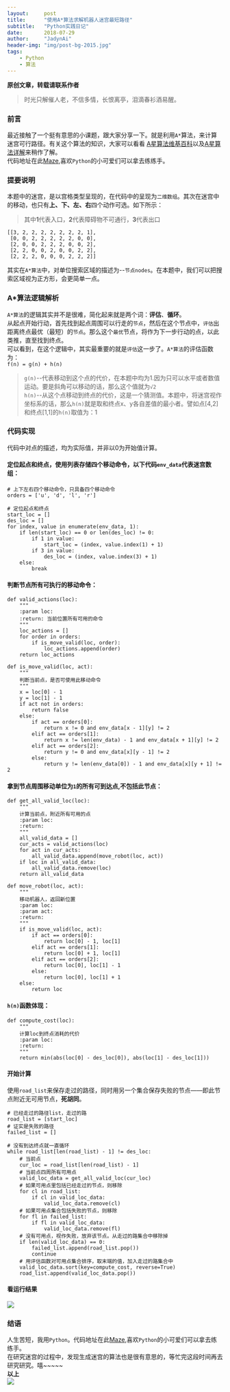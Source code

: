 ```yaml
---
layout:     post
title:      "使用A*算法求解机器人迷宫最短路径"
subtitle:   "Python实践日记"
date:       2018-07-29
author:     "JadynAi"
header-img: "img/post-bg-2015.jpg"
tags:
    - Python
    - 算法
---
```


**原创文章，转载请联系作者**
>时光只解催人老，不信多情，长恨离亭，泪滴春衫酒易醒。

### 前言
最近接触了一个挺有意思的小课题，跟大家分享一下。就是利用`A*`算法，来计算迷宫可行路径。有关这个算法的知识，大家可以看看 
[A星算法维基百科](https://zh.wikipedia.org/wiki/A*%E6%90%9C%E5%B0%8B%E6%BC%94%E7%AE%97%E6%B3%95)以及[A星算法详解](https://blog.csdn.net/hitwhylz/article/details/23089415)来稍作了解。<br>代码地址在此[Maze](https://github.com/JadynAi/Python_D/blob/master/venv/include/maze/AStarRobot.py),喜欢`Python`的小可爱们可以拿去练练手。

### 提要说明
本题中的迷宫，是以宫格类型呈现的，在代码中的呈现为`二维数组`。其次在迷宫中的移动，也只有**上、下、左、右**四个动作可选。如下所示：
>其中**1**代表入口，**2**代表障碍物不可通行，**3**代表出口

```
[[3, 2, 2, 2, 2, 2, 2, 2, 1],
 [0, 0, 2, 2, 2, 2, 2, 0, 0],
 [2, 0, 0, 2, 2, 2, 0, 0, 2],
 [2, 2, 0, 0, 2, 0, 0, 2, 2],
 [2, 2, 2, 0, 0, 0, 2, 2, 2]]
```
其实在`A*算法`中，对单位搜索区域的描述为--`节点nodes`。在本题中，我们可以把搜索区域视为正方形，会更简单一点。

### A*算法逻辑解析
`A*算法`的逻辑其实并不是很难，简化起来就是两个词：**评估**、**循环**。<br>从起点开始行动，首先找到起点周围可以行走的`节点`，然后在这个节点中，`评估`出距离终点最优（最短）的`节点`。那么这个`最优`节点，将作为下一步行动的点，以此类推，直至找到终点。<br>可以看到，在这个逻辑中，其实最重要的就是`评估`这一步了。`A*算法`的评估函数为：<br>`f(n) = g(n) + h(n)`<br>
>`g(n)`--代表移动到这个点的代价，在本题中均为1.因为只可以水平或者数值运动。要是斜角可以移动的话，那么这个值就为`√2`<br>
>`h(n)`--从这个点移动到终点的代价，这是一个猜测值。本题中，将迷宫视作坐标系的话，那么`h(n)`就是取和终点x、y各自差值的最小者。譬如点[4,2]和终点[1,1]的`h(n)`取值为：1

### 代码实现

代码中对点的描述，均为实际值，并非以0为开始值计算。

#### 定位起点和终点，使用列表存储四个移动命令，以下代码`env_data`代表迷宫数组：

```
# 上下左右四个移动命令，只具备四个移动命令
orders = ['u', 'd', 'l', 'r']

# 定位起点和终点
start_loc = []
des_loc = []
for index, value in enumerate(env_data, 1):
    if len(start_loc) == 0 or len(des_loc) != 0:
        if 1 in value:
            start_loc = (index, value.index(1) + 1)
        if 3 in value:
            des_loc = (index, value.index(3) + 1)
    else:
        break
```

#### 判断节点所有可执行的移动命令：

```
def valid_actions(loc):
    """
    :param loc:
    :return: 当前位置所有可用的命令
    """
    loc_actions = []
    for order in orders:
        if is_move_valid(loc, order):
            loc_actions.append(order)
    return loc_actions

def is_move_valid(loc, act):
    """
    判断当前点，是否可使用此移动命令
    """
    x = loc[0] - 1
    y = loc[1] - 1
    if act not in orders:
        return false
    else:
        if act == orders[0]:
            return x != 0 and env_data[x - 1][y] != 2
        elif act == orders[1]:
            return x != len(env_data) - 1 and env_data[x + 1][y] != 2
        elif act == orders[2]:
            return y != 0 and env_data[x][y - 1] != 2
        else:
            return y != len(env_data[0]) - 1 and env_data[x][y + 1] != 2
```

#### 拿到节点周围移动单位为`1`的所有可到达点,不包括此节点：

```
def get_all_valid_loc(loc):
    """
    计算当前点，附近所有可用的点
    :param loc:
    :return:
    """
    all_valid_data = []
    cur_acts = valid_actions(loc)
    for act in cur_acts:
        all_valid_data.append(move_robot(loc, act))
    if loc in all_valid_data:
        all_valid_data.remove(loc)
    return all_valid_data
    
def move_robot(loc, act):
    """
    移动机器人，返回新位置
    :param loc:
    :param act:
    :return:
    """
    if is_move_valid(loc, act):
        if act == orders[0]:
            return loc[0] - 1, loc[1]
        elif act == orders[1]:
            return loc[0] + 1, loc[1]
        elif act == orders[2]:
            return loc[0], loc[1] - 1
        else:
            return loc[0], loc[1] + 1
    else:
        return loc
```

#### `h(n)`函数体现：

```
def compute_cost(loc):
    """
    计算loc到终点消耗的代价
    :param loc:
    :return:
    """
    return min(abs(loc[0] - des_loc[0]), abs(loc[1] - des_loc[1]))
```
#### 开始计算
使用`road_list`来保存走过的路径，同时用另一个集合保存失败的节点——即此节点附近无可用节点，**死胡同**。<br>

```
# 已经走过的路径list，走过的路
road_list = [start_loc]
# 证实是失败的路径
failed_list = []

# 没有到达终点就一直循环
while road_list[len(road_list) - 1] != des_loc:
    # 当前点
    cur_loc = road_list[len(road_list) - 1]
    # 当前点四周所有可用点
    valid_loc_data = get_all_valid_loc(cur_loc)
    # 如果可用点里包括已经走过的节点，则移除
    for cl in road_list:
        if cl in valid_loc_data:
            valid_loc_data.remove(cl)
    # 如果可用点集合包括失败的节点，则移除
    for fl in failed_list:
        if fl in valid_loc_data:
            valid_loc_data.remove(fl)
    # 没有可用点，视作失败，放弃该节点。从走过的路集合中移除掉
    if len(valid_loc_data) == 0:
        failed_list.append(road_list.pop())
        continue
    # 用评估函数对可用点集合排序，取末端的值，加入走过的路集合中
    valid_loc_data.sort(key=compute_cost, reverse=True)
    road_list.append(valid_loc_data.pop())
```
#### 看运行结果
![](https://wx4.sinaimg.cn/mw690/a28b91d8gy1ftr4cjal19j21ao090aba.jpg)

### 结语
人生苦短，我用`Python`。代码地址在此[Maze](https://github.com/JadynAi/Python_D/blob/master/venv/include/maze/AStarRobot.py),喜欢`Python`的小可爱们可以拿去练练手。<br>在研究迷宫的过程中，发现生成迷宫的算法也是很有意思的，等忙完这段时间再去研究研究。嘻~~~~~
<br>**以上**<br>![](http://JadynAi.github.io/img/wechat_official.png)


